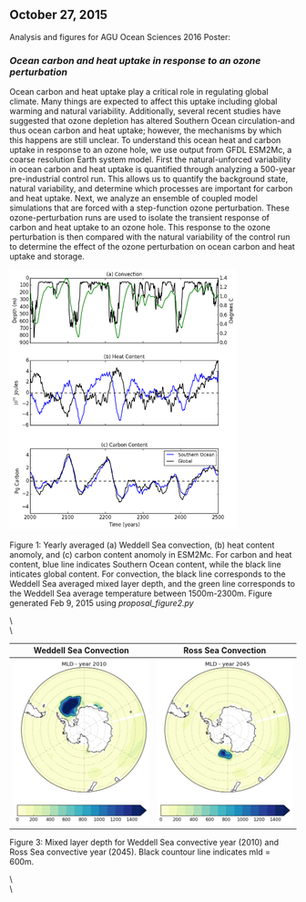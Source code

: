 ## October 27, 2015

Analysis and figures for AGU Ocean Sciences 2016 Poster: 

### *Ocean carbon and heat uptake in response to an ozone perturbation*

Ocean carbon and heat uptake play a critical role in regulating global climate. Many things are expected to affect this uptake including global warming and natural variability. Additionally, several recent studies have suggested that ozone depletion has altered Southern Ocean circulation-and thus ocean carbon and heat uptake; however, the mechanisms by which this happens are still unclear.
To understand this ocean heat and carbon uptake in response to an ozone hole, we use output from GFDL ESM2Mc, a coarse resolution Earth system model. First the natural-unforced variability in ocean carbon and heat uptake is quantified through analyzing a 500-year pre-industrial control run. This allows us to quantify the background state, natural variability, and determine which processes are important for carbon and heat uptake. Next, we analyze an ensemble of coupled model simulations that are forced with a step-function ozone perturbation. These ozone-perturbation runs are used to isolate the transient response of carbon and heat uptake to an ozone hole. This response to the ozone perturbation is then compared with the natural variability of the control run to determine the effect of the ozone perturbation on ocean carbon and heat uptake and storage.

<img src="figs_poster/carbon_heat_convection.png" alt="alt text" width="400">

Figure 1: Yearly averaged (a) Weddell Sea convection, (b) heat content anomoly, and (c) carbon content anomoly in ESM2Mc. For carbon and heat content, blue line indicates Southern Ocean content, while the black line inticates global content. For convection, the black line corresponds to the Weddell Sea averaged mixed layer depth, and the green line corresponds to the Weddell Sea average temperature between 1500m-2300m. Figure generated Feb 9, 2015 using *proposal_figure2.py*

\  
\  

Weddell Sea Convection | Ross Sea Convection
:-------------------------:|:-------------------------:
<img src="files/newCO2_control_800_weddell_convect_10272015.png" alt="alt text" width="300"> | <img src="files/newCO2_control_800_ross_convect_10272015.png" alt="alt text" width="300">

Figure 3: Mixed layer depth for Weddell Sea convective year (2010) and Ross Sea convective year (2045). Black countour line indicates mld = 600m.

\  
\  



